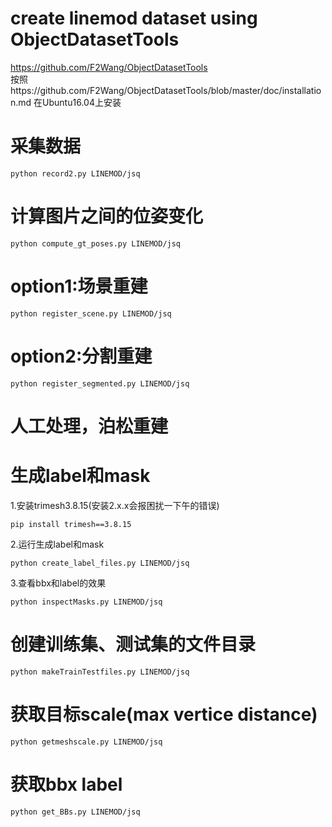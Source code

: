 # create linemod dataset using ObjectDatasetTools
https://github.com/F2Wang/ObjectDatasetTools </br>
按照https://github.com/F2Wang/ObjectDatasetTools/blob/master/doc/installation.md 在Ubuntu16.04上安装

# 采集数据
```
python record2.py LINEMOD/jsq
```
# 计算图片之间的位姿变化
```
python compute_gt_poses.py LINEMOD/jsq
```
# option1:场景重建
```
python register_scene.py LINEMOD/jsq
```
# option2:分割重建
```
python register_segmented.py LINEMOD/jsq
```
# 人工处理，泊松重建
# 生成label和mask
1.安装trimesh3.8.15(安装2.x.x会报困扰一下午的错误)
```
pip install trimesh==3.8.15
```
2.运行生成label和mask
```
python create_label_files.py LINEMOD/jsq
```
3.查看bbx和label的效果
```
python inspectMasks.py LINEMOD/jsq
```
# 创建训练集、测试集的文件目录
```
python makeTrainTestfiles.py LINEMOD/jsq
```
# 获取目标scale(max vertice distance)
```
python getmeshscale.py LINEMOD/jsq
```
# 获取bbx label
```
python get_BBs.py LINEMOD/jsq
```

